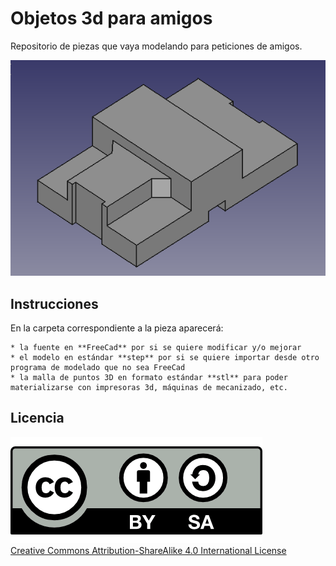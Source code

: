 # Objetos 3d para amigos

Repositorio de piezas que vaya modelando para peticiones de amigos.

![](./calo_previo.png) 

## Instrucciones

En la carpeta correspondiente a la pieza aparecerá:

	* la fuente en **FreeCad** por si se quiere modificar y/o mejorar
	* el modelo en estándar **step** por si se quiere importar desde otro programa de modelado que no sea FreeCad
	* la malla de puntos 3D en formato estándar **stl** para poder materializarse con impresoras 3d, máquinas de mecanizado, etc.


## Licencia
![](./attribution-share-alike-creative-commons-license.png)  
[Creative Commons Attribution-ShareAlike 4.0 International License](http://creativecommons.org/licenses/by-sa/4.0/)
